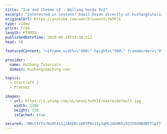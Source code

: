 ```yaml
---
title: "Ice and Chrome LE - Walling Guide PvZ"
excerpt: "Interested in lessons? Email Devon directly at hushangtutorials@outlook.com ------------------------------------------------------------------------------------------------------- Want to support HuShang Tutorials directly? Patreon is a website where you can contribute a monthly donation that will help"
originalUrl: https://youtube.com/watch?v=wxutLYw5KlE
type: video
price: Free
length: PT4M5S
publishedDateTime: 2020-05-28T17:38:21Z
heat: 50

featuredContent: "<iframe width=\"800\" height=\"500\" frameborder=\"0\" src=\"https://www.youtube.com/embed/wxutLYw5KlE\" allow=\"accelerometer; autoplay; encrypted-media; gyroscope; picture-in-picture\" allowfullscreen></iframe>"

provider:
  name: HuShang Tutorials
  domain: hushangcoaching.com

topics:
  - StarCraft 2
  - Protoss

images:
  - url: https://i.ytimg.com/vi/wxutLYw5KlE/maxresdefault.jpg
    width: 1280
    height: 720
    isCached: true

secured: "DWct5ffV/HuXh411j2AXERrxODYPHa1Sy1qMs2Ab0KhzXQ3I6UNBdDF7ipTTfOLmMRfyRrDjvLUsvJbxpWVD9Vm2KvNz1aGp4wUR8sf08HdbSi/wAZREMD+nhfGjq+usAdCvEfj3nfphAKN3MqF2sUCmQ4LqifNw3LRQ2Kx4IpZDxMHneDetaVe2J8cyED71f/jGS6NIIf2v5e0ZzYok7kv7ae17+KXh4ZNG++uRGcglsh5WI9SHIGBhh2Mj2IUVTq27wBYWY+O/a2ret9YC7xDbsgWtOeuEuQBDeK7W8HtKDwGshJZkHudLr2NVYzU/jV6yR7mq1Sqps7SH2nu+Q5+ef9VYK5vXr2yPDIlm9aKdn1bsglfD568lSEoqM27AdWzNrRiESYPpF12HLUg5H6q+/URiPUSPwH8/HyFKi0E=;CoLRApP80/69nGtpBzvESw=="
---
```


